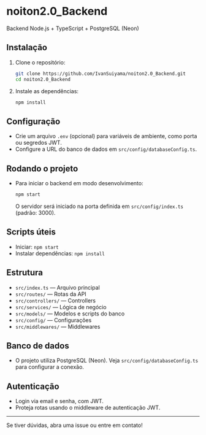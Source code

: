 # noiton2.0_Backend

Backend Node.js + TypeScript + PostgreSQL (Neon)

## Instalação

1. Clone o repositório:
   ```bash
   git clone https://github.com/IvanSuiyama/noiton2.0_Backend.git
   cd noiton2.0_Backend
   ```

2. Instale as dependências:
   ```bash
   npm install
   ```

## Configuração

- Crie um arquivo `.env` (opcional) para variáveis de ambiente, como porta ou segredos JWT.
- Configure a URL do banco de dados em `src/config/databaseConfig.ts`.

## Rodando o projeto

- Para iniciar o backend em modo desenvolvimento:
  ```bash
  npm start
  ```
  O servidor será iniciado na porta definida em `src/config/index.ts` (padrão: 3000).

## Scripts úteis

- Iniciar: `npm start`
- Instalar dependências: `npm install`

## Estrutura

- `src/index.ts` — Arquivo principal
- `src/routes/` — Rotas da API
- `src/controllers/` — Controllers
- `src/services/` — Lógica de negócio
- `src/models/` — Modelos e scripts do banco
- `src/config/` — Configurações
- `src/middlewares/` — Middlewares

## Banco de dados

- O projeto utiliza PostgreSQL (Neon). Veja `src/config/databaseConfig.ts` para configurar a conexão.

## Autenticação

- Login via email e senha, com JWT.
- Proteja rotas usando o middleware de autenticação JWT.

---

Se tiver dúvidas, abra uma issue ou entre em contato!
